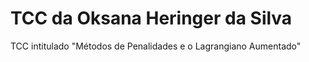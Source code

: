 # TCC da Oksana Heringer da Silva
TCC intitulado "Métodos de Penalidades e o Lagrangiano Aumentado"
